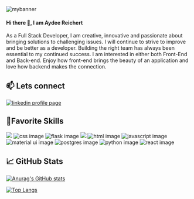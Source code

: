 <img  src="https://user-images.githubusercontent.com/85143577/178860474-abd801f3-dd20-4fd6-949d-0ec6285f06ef.png" alt="mybanner">
 <h4>Hi there 👋, I am Aydee Reichert</h4>
 
As a Full Stack Developer, I am creative, innovative and passionate about bringing solutions to challenging issues. I will continue to strive to improve and be better as a developer. Building the right team has always been essential to my continued success. I am interested in either both Front-End and Back-end. Enjoy how front-end brings the beauty of an application and love how backend makes the connection. 
 
 ## 📫 Lets connect
 <a href="https://www.linkedin.com/in/aydee-reichert"><img src="https://img.shields.io/badge/LinkedIn-0077B5?style=for-the-badge&logo=linkedin&logoColor=white" alt="linkedin profile page"/></a>


<!--
**ReichertA2/ReichertA2** is a ✨ _special_ ✨ repository because its `README.md` (this file) appears on your GitHub profile.

Here are some ideas to get you started:

- 🔭 I’m currently working on ...
- 🌱 I’m currently learning ...
- 👯 I’m looking to collaborate on ...
- 🤔 I’m looking for help with ...
- 💬 Ask me about ...
- 📫 Lets connect
- 😄 Pronouns: ...
- ⚡ Fun fact: ...
-->
## :briefcase:Favorite Skills 

![](https://img.shields.io/badge/Bootstrap-563D7C?style=for-the-badge&logo=bootstrap&logoColor=white) 
<img src="https://img.shields.io/badge/CSS3-1572B6?style=for-the-badge&logo=css3&logoColor=white" alt="css image">
<img src="https://img.shields.io/badge/Flask-000000?style=for-the-badge&logo=flask&logoColor=white" alt="flask image">
![](https://img.shields.io/badge/GIT-E44C30?style=for-the-badge&logo=git&logoColor=white)
<img src="https://img.shields.io/badge/HTML5-E34F26?style=for-the-badge&logo=html5&logoColor=white" alt="html image">
<img src="https://img.shields.io/badge/JavaScript-323330?style=for-the-badge&logo=javascript&logoColor=F7DF1E" alt="javascript image">
<img src="https://img.shields.io/badge/Material--UI-0081CB?style=for-the-badge&logo=material-ui&logoColor=white" alt="material ui image">
<img src="https://img.shields.io/badge/PostgreSQL-316192?style=for-the-badge&logo=postgresql&logoColor=white" alt="postgres image">
<img src="https://img.shields.io/badge/Python-3776AB?style=for-the-badge&logo=python&logoColor=white" alt="python image">
<img src="https://img.shields.io/badge/React-20232A?style=for-the-badge&logo=react&logoColor=61DAFB" alt="react image">


## 📈 GitHub Stats 
[![Anurag's GitHub stats](https://github-readme-stats.vercel.app/api?username=ReichertA2&show_icons=true&theme=midnight-purple)](https://github.com/ReichertA2)

[![Top Langs](https://github-readme-stats.vercel.app/api/top-langs/?username=ReichertA2&hide=Jupyter%20Notebook&show_icons=true&theme=midnight-purple&layout=compact)](https://github.com/ReichertA2)







